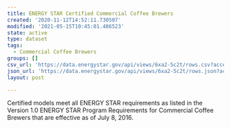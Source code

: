 ```yaml
---
title: ENERGY STAR Certified Commercial Coffee Brewers
created: '2020-11-12T14:52:11.730507'
modified: '2021-05-15T10:45:01.486523'
state: active
type: dataset
tags:
  - Commercial Coffee Brewers
groups: []
csv_url: 'https://data.energystar.gov/api/views/6xa2-5c2t/rows.csv?accessType=DOWNLOAD'
json_url: 'https://data.energystar.gov/api/views/6xa2-5c2t/rows.json?accessType=DOWNLOAD'
layout: post

---
```

Certified models meet all ENERGY STAR requirements as listed in the Version 1.0 ENERGY STAR Program Requirements for Commercial Coffee Brewers that are effective as of July 8, 2016.

